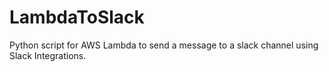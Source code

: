 # LambdaToSlack
Python script for AWS Lambda to send a message to a slack channel using Slack Integrations.
